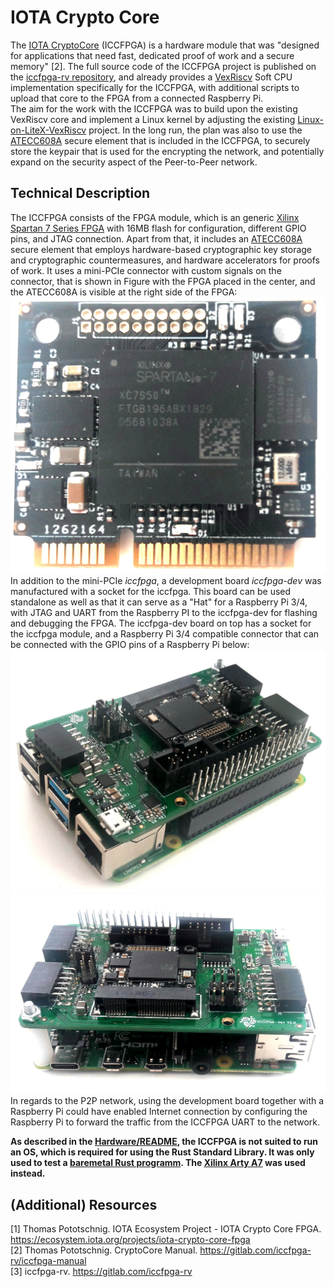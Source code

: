 # IOTA Crypto Core

The [IOTA CryptoCore](https://ecosystem.iota.org/projects/iota-crypto-core-fpg) (ICCFPGA) is a hardware module that was "designed for applications that need fast, dedicated proof of work and a secure memory" [2].
The full source code of the ICCFPGA project is published on the [iccfpga-rv repository](https://gitlab.com/iccfpga-rv), and already provides a [VexRiscv](documentation/FPGAs/2_RISCV-on-FPGA/2-2_VexRiscv_Soft-CPU.md) Soft CPU implementation specifically for the ICCFPGA, with additional scripts to upload that core to the FPGA from a connected Raspberry Pi.  
The aim for the work with the ICCFPGA was to build upon the existing VexRiscv core and implement a Linux kernel by adjusting the existing [Linux-on-LiteX-VexRiscv](documentation/FPGAs/3_Linux-on-RISCV/Linux-on-LiteX-VexRiscv.md) project.
In the long run, the plan was also to use the [ATECC608A](www.microchip.com/wwwproducts/en/ATECC608A) secure element that is included in the ICCFPGA, to securely store the keypair that is used for the encrypting the network, and potentially expand on the security aspect of the Peer-to-Peer network.  

## Technical Description

The ICCFPGA consists of the FPGA module, which is an generic [Xilinx Spartan 7 Series FPGA](https://www.xilinx.com/products/silicon-devices/fpga/spartan-7.html) with 16MB flash for configuration, different GPIO pins, and JTAG connection. Apart from that, it includes an [ATECC608A](www.microchip.com/wwwproducts/en/ATECC608A) secure element that employs hardware-based cryptographic key storage and cryptographic countermeasures, and hardware accelerators for proofs of work.
It uses a mini-PCIe connector with custom signals on the connector, that is shown in Figure with the FPGA placed in the center, and the ATECC608A is visible at the right side of the FPGA:
![iccfpga v1.1](images/iccfpga.jpg)  
In addition to the mini-PCIe *iccfpga*, a development board *iccfpga-dev* was manufactured with a socket for the iccfpga. This board can be used standalone as well as that it can serve as a "Hat" for a Raspberry Pi 3/4, with JTAG and UART from the Raspberry PI to the iccfpga-dev for flashing and debugging the FPGA.
The iccfpga-dev board on top has a socket for the iccfpga module, and a Raspberry Pi 3/4 compatible connector that can be connected with the GPIO pins of a Raspberry Pi below:
![iccfpga-dev v2.1](images/iccfpga-setup1.jpg)  
![iccfpga-dev v2.1](images/iccfpga-setup2.jpg)
In regards to the P2P network, using the development board together with a Raspberry Pi could have enabled Internet connection by configuring the Raspberry Pi to forward the traffic from the ICCFPGA UART to the network.

**As described in the [Hardware/README](documentation/Hardware/README.md), the ICCFPGA is not suited to run an OS, which is required for using the Rust Standard Library. It was only used to test a [baremetal Rust programm](hello-baremetal-world). The [Xilinx Arty A7](documentation/Hardware/2_Xilinx_Arty-A7) was used instead.**

## (Additional) Resources

[1] Thomas Pototschnig. IOTA Ecosystem Project - IOTA Crypto Core FPGA. <https://ecosystem.iota.org/projects/iota-crypto-core-fpga>  
[2] Thomas Pototschnig. CryptoCore Manual. <https://gitlab.com/iccfpga-rv/iccfpga-manual>  
[3] iccfpga-rv. <https://gitlab.com/iccfpga-rv>
